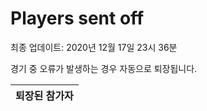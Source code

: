 # Players sent off
최종 업데이트: 2020년 12월 17일 23시 36분


경기 중 오류가 발생하는 경우 자동으로 퇴장됩니다.


| 퇴장된 참가자 |
|:---:|